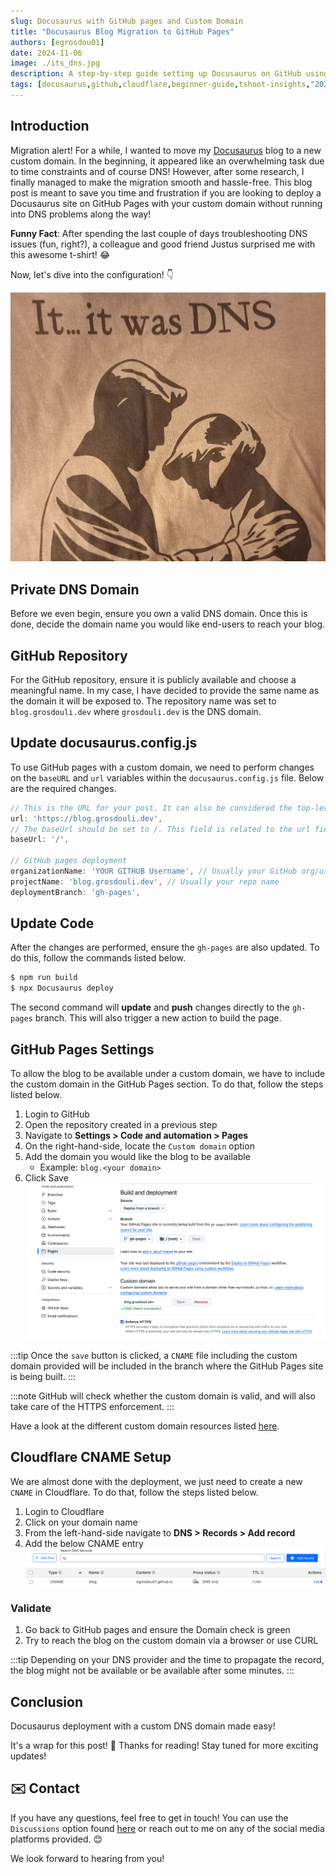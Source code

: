 ```yaml
---
slug: Docusaurus with GitHub pages and Custom Domain
title: "Docusaurus Blog Migration to GitHub Pages"
authors: [egrosdou01]
date: 2024-11-06
image: ./its_dns.jpg
description: A step-by-step guide setting up Docusaurus on GitHub using GitHub pages and a custom domain
tags: [docusaurus,github,cloudflare,beginner-guide,tshoot-insights,"2024"]
---
```


## Introduction

Migration alert! For a while, I wanted to move my [Docusaurus](https://docusaurus.io/docs/next) blog to a new custom domain. In the beginning, it appeared like an overwhelming task due to time constraints and of course DNS! However, after some research, I finally managed to make the migration smooth and hassle-free. This blog post is meant to save you time and frustration if you are looking to deploy a Docusaurus site on GitHub Pages with your custom domain without running into DNS problems along the way!

**Funny Fact**: After spending the last couple of days troubleshooting DNS issues (fun, right?), a colleague and good friend Justus surprised me with this awesome t-shirt! 😂

Now, let's dive into the configuration! 👇

![title image reading "Funny DNS"](its_dns.jpg)

<!--truncate-->

## Private DNS Domain

Before we even begin, ensure you own a valid DNS domain. Once this is done, decide the domain name you would like end-users to reach your blog.

## GitHub Repository

For the GitHub repository, ensure it is publicly available and choose a meaningful name. In my case, I have decided to provide the same name as the domain it will be exposed to. The repository name was set to `blog.grosdouli.dev` where `grosdouli.dev` is the DNS domain.

## Update docusaurus.config.js

To use GitHub pages with a custom domain, we need to perform changes on the `baseURL` and `url` variables within the `docusaurus.config.js` file. Below are the required changes.

```js
// This is the URL for your post. It can also be considered the top-level hostname
url: 'https://blog.grosdouli.dev',
// The baseUrl should be set to /. This field is related to the url field. So, we will resolve the blog post as https://blog.grosdouli.dev/
baseUrl: '/',

// GitHub pages deployment
organizationName: 'YOUR GITHUB Username', // Usually your GitHub org/user name
projectName: 'blog.grosdouli.dev', // Usually your repo name
deploymentBranch: 'gh-pages',
```

## Update Code

After the changes are performed, ensure the `gh-pages` are also updated. To do this, follow the commands listed below.

```bash
$ npm run build
$ npx Docusaurus deploy 
```

The second command will **update** and **push** changes directly to the `gh-pages` branch. This will also trigger a new action to build the page.

## GitHub Pages Settings

To allow the blog to be available under a custom domain, we have to include the custom domain in the GitHub Pages section. To do that, follow the steps listed below.

1. Login to GitHub
1. Open the repository created in a previous step
1. Navigate to **Settings > Code and automation > Pages**
1. On the right-hand-side, locate the `Custom domain` option
1. Add the domain you would like the blog to be available
    - Example: `blog.<your domain>`
1. Click Save
    ![title image reading "GitHub Pages Custom Domain"](github_pages_custom_domain.jpg)

:::tip
Once the `save` button is clicked, a `CNAME` file including the custom domain provided will be included in the branch where the GitHub Pages site is being built.
:::

:::note
GitHub will check whether the custom domain is valid, and will also take care of the HTTPS enforcement.
:::

Have a look at the different custom domain resources listed [here](https://docs.github.com/en/pages/configuring-a-custom-domain-for-your-github-pages-site).

## Cloudflare CNAME Setup

We are almost done with the deployment, we just need to create a new `CNAME` in Cloudflare. To do that, follow the steps listed below.

1. Login to Cloudflare
1. Click on your domain name
1. From the left-hand-side navigate to **DNS > Records > Add record**
1. Add the below CNAME entry
    ![title image reading "Cloudflare CNAME"](cloudflare_cname.jpg)

### Validate

1. Go back to GitHub pages and ensure the Domain check is green
1. Try to reach the blog on the custom domain via a browser or use CURL

:::tip
Depending on your DNS provider and the time to propagate the record, the blog might not be available or be available after some minutes.
:::

## Conclusion

Docusaurus deployment with a custom DNS domain made easy!

It's a wrap for this post! 🎉 Thanks for reading! Stay tuned for more exciting updates!

## ✉️ Contact

If you have any questions, feel free to get in touch! You can use the `Discussions` option found [here](https://github.com/egrosdou01/blog.grosdouli.dev/discussions) or reach out to me on any of the social media platforms provided. 😊

We look forward to hearing from you!
